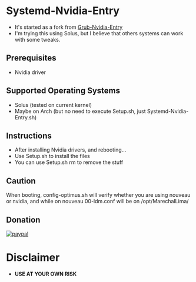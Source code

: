 # Systemd-Nvidia-Entry
* It's started as a fork from [Grub-Nvidia-Entry](https://github.com/Superdanby/Grub-Nvidia-Entry)
* I'm trying this using Solus, but I believe that others systems can work with some tweaks.

## Prerequisites
*	Nvidia driver

## Supported Operating Systems
*   Solus (tested on current kernel)
*	Maybe on Arch (but no need to execute Setup.sh, just Systemd-Nvidia-Entry.sh)

## Instructions
*   After installing Nvidia drivers, and rebooting...
*	Use Setup.sh to install the files
*	You can use Setup.sh rm to remove the stuff

## Caution
When booting, config-optimus.sh will verify whether you are using nouveau or nvidia, and while on nouveau 00-ldm.conf will be on /opt/MarechalLima/
## Donation
[![paypal](https://www.paypalobjects.com/en_US/i/btn/btn_donateCC_LG.gif)](https://www.paypal.com/cgi-bin/webscr?cmd=_donations&business=nicholaslima%2erw%40gmail%2ecom&lc=US&item_name=Nicholas%20Lima%20de%20Souza%20Silva&item_number=MarechalLima&currency_code=USD&bn=PP%2dDonationsBF%3abtn_donateCC_LG%2egif%3aNonHosted)

# Disclaimer
* **USE AT YOUR OWN RISK**
